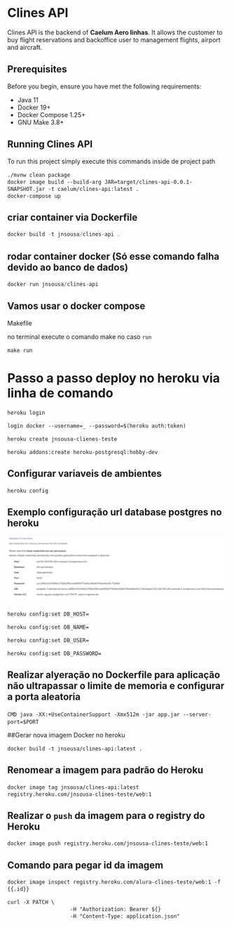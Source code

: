# Clines API

Clines API is the backend of **Caelum Aero linhas**. It allows the customer to buy flight reservations and 
backoffice user to management flights, airport and aircraft.


## Prerequisites
Before you begin, ensure you have met the following requirements:

* Java 11 
* Docker 19+
* Docker Compose 1.25+
* GNU Make 3.8+ 

## Running Clines API

To run this project simply execute this commands inside de project path

```shell script
./mvnw clean package
docker image build --build-arg JAR=target/clines-api-0.0.1-SNAPSHOT.jar -t caelum/clines-api:latest .
docker-compose up
```
## criar container via Dockerfile
```java
docker build -t jnsousa/clines-api .
```

## rodar container docker (Só esse comando falha devido ao banco de dados)
```java
docker run jnsousa/clines-api
```

## Vamos usar o docker compose

Makefile

no terminal execute o comando make <nome da tarefa> no caso `run`
```
make run
```

# Passo a passo deploy no heroku via linha de comando

```
heroku login
```
```
login docker --username=_ --password=$(heroku auth:token)
```
```
heroku create jnsousa-clienes-teste
```
```
heroku addons:create heroku-postgresql:hobby-dev
```
## Configurar variaveis de ambientes
```
heroku config
```
## Exemplo configuração url database postgres no heroku
![database](database.png)
```
heroku config:set DB_HOST=
```
```
heroku config:set DB_NAME=
```
```
heroku config:set DB_USER=
```
```
heroku config:set DB_PASSWORD=
```

## Realizar alyeração no Dockerfile para aplicação não ultrapassar o limite de memoria e configurar a porta aleatoria

`CMD java -XX:+UseContainerSupport -Xmx512m -jar app.jar --server-port=$PORT`

##Gerar nova imagem Docker no heroku

```
docker build -t jnsousa/clines-api:latest .
```

## Renomear a imagem para padrão do Heroku
```
docker image tag jnsousa/clines-api:latest registry.heroku.com/jnsousa-clines-teste/web:1
```

## Realizar o `push` da imagem para o registry do Heroku
```
docker image push registry.heroku.com/jnsousa-clines-teste/web:1
```
## Comando para pegar id da imagem
```
docker image inspect registry.heroku.com/alura-clines-teste/web:1 -f {{.id}}
```
```
curl -X PATCH \
                    -H "Authorization: Bearer ${}
                    -H "Content-Type: application.json"
```